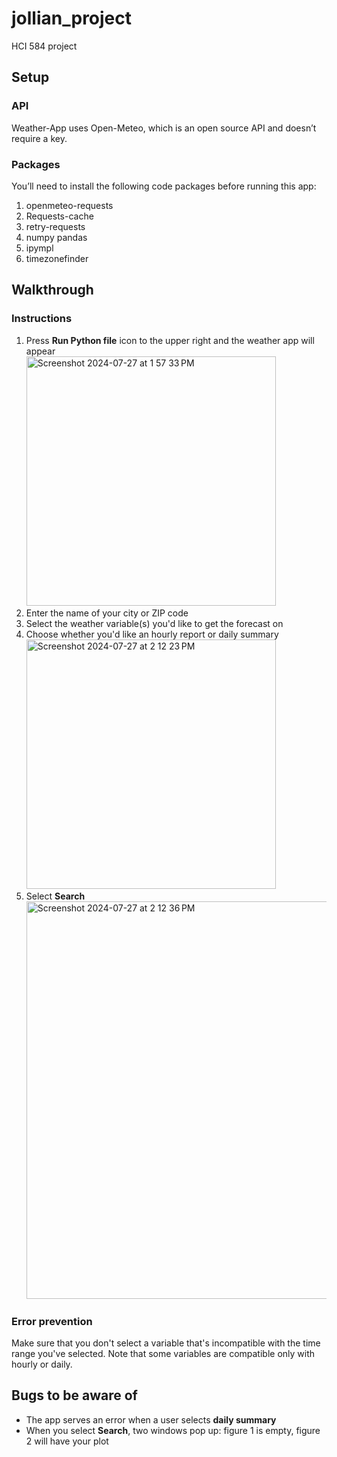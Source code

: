 # jollian_project
HCI 584 project

## Setup ##

### API ###
Weather-App uses Open-Meteo, which is an open source API and doesn’t require a key.

### Packages ###
You’ll need to install the following code packages before running this app:
1. openmeteo-requests
2. Requests-cache 
3. retry-requests 
4. numpy pandas
5. ipympl
6. timezonefinder

## Walkthrough ##

### Instructions ###
1. Press **Run Python file** icon to the upper right and the weather app will appear
<br><img width="399" alt="Screenshot 2024-07-27 at 1 57 33 PM" src="https://github.com/user-attachments/assets/bbb50f76-3ead-4a48-8d4d-25932f303b0b"> <br>
2. Enter the name of your city or ZIP code
3. Select the weather variable(s) you'd like to get the forecast on
4. Choose whether you'd like an hourly report or daily summary
<br><img width="399" alt="Screenshot 2024-07-27 at 2 12 23 PM" src="https://github.com/user-attachments/assets/8bfde770-5e13-4dd8-889c-478eca93ffc5"><br>
5. Select **Search**
<br> <img width="636" alt="Screenshot 2024-07-27 at 2 12 36 PM" src="https://github.com/user-attachments/assets/09170b2b-5517-4ebb-9f61-013e1dc20f75"><br>
   
 ### Error prevention ###
Make sure that you don't select a variable that's incompatible with the time range you've selected. Note that some variables are compatible only with hourly or daily.

## Bugs to be aware of ##
- The app serves an error when a user selects **daily summary**
- When you select **Search**, two windows pop up: figure 1 is empty, figure 2 will have your plot
